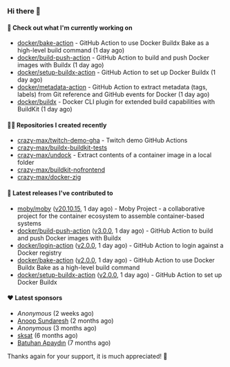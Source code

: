 ### Hi there 👋

#### 👷 Check out what I'm currently working on

- [docker/bake-action](https://github.com/docker/bake-action) - GitHub Action to use Docker Buildx Bake as a high-level build command (1 day ago)
- [docker/build-push-action](https://github.com/docker/build-push-action) - GitHub Action to build and push Docker images with Buildx (1 day ago)
- [docker/setup-buildx-action](https://github.com/docker/setup-buildx-action) - GitHub Action to set up Docker Buildx (1 day ago)
- [docker/metadata-action](https://github.com/docker/metadata-action) - GitHub Action to extract metadata (tags, labels) from Git reference and GitHub events for Docker (1 day ago)
- [docker/buildx](https://github.com/docker/buildx) - Docker CLI plugin for extended build capabilities with BuildKit (1 day ago)

#### 👨‍💻 Repositories I created recently

- [crazy-max/twitch-demo-gha](https://github.com/crazy-max/twitch-demo-gha) - Twitch demo GitHub Actions
- [crazy-max/buildx-buildkit-tests](https://github.com/crazy-max/buildx-buildkit-tests)
- [crazy-max/undock](https://github.com/crazy-max/undock) - Extract contents of a container image in a local folder
- [crazy-max/buildkit-nofrontend](https://github.com/crazy-max/buildkit-nofrontend)
- [crazy-max/docker-zig](https://github.com/crazy-max/docker-zig)

#### 🚀 Latest releases I've contributed to

- [moby/moby](https://github.com/moby/moby) ([v20.10.15](https://github.com/moby/moby/releases/tag/v20.10.15), 1 day ago) - Moby Project - a collaborative project for the container ecosystem to assemble container-based systems
- [docker/build-push-action](https://github.com/docker/build-push-action) ([v3.0.0](https://github.com/docker/build-push-action/releases/tag/v3.0.0), 1 day ago) - GitHub Action to build and push Docker images with Buildx
- [docker/login-action](https://github.com/docker/login-action) ([v2.0.0](https://github.com/docker/login-action/releases/tag/v2.0.0), 1 day ago) - GitHub Action to login against a Docker registry
- [docker/bake-action](https://github.com/docker/bake-action) ([v2.0.0](https://github.com/docker/bake-action/releases/tag/v2.0.0), 1 day ago) - GitHub Action to use Docker Buildx Bake as a high-level build command
- [docker/setup-buildx-action](https://github.com/docker/setup-buildx-action) ([v2.0.0](https://github.com/docker/setup-buildx-action/releases/tag/v2.0.0), 1 day ago) - GitHub Action to set up Docker Buildx

#### ❤️ Latest sponsors
- _Anonymous_ (2 weeks ago)
- [Anoop Sundaresh](https://github.com/theryecatcher) (2 months ago)
- _Anonymous_ (3 months ago)
- [sksat](https://github.com/sksat) (6 months ago)
- [Batuhan Apaydın](https://github.com/developer-guy) (7 months ago)

Thanks again for your support, it is much appreciated! 🙏
